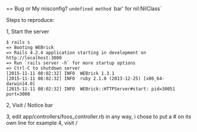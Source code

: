 
== Bug or My misconfig?
`undefined method `bar' for nil:NilClass`

Steps to reproduce:

1, Start the server
```
$ rails s
=> Booting WEBrick
=> Rails 4.2.4 application starting in development on http://localhost:3000
=> Run `rails server -h` for more startup options
=> Ctrl-C to shutdown server
[2015-11-11 08:02:32] INFO  WEBrick 1.3.1
[2015-11-11 08:02:32] INFO  ruby 2.1.0 (2013-12-25) [x86_64-darwin14.0]
[2015-11-11 08:02:32] INFO  WEBrick::HTTPServer#start: pid=30051 port=3000
```
2, Visit /
Notice bar

3, edit app/controllers/foos_controller.rb in any way, i chose to put a # on its own line for example
4, visit /
